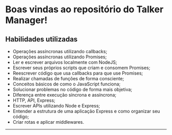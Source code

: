 # Boas vindas ao repositório do Talker Manager!


## Habilidades utilizadas

- Operações assíncronas utilizando callbacks;
- Operações assíncronas utilizando Promises;
- Ler e escrever arquivos localmente com NodeJS;
- Escrever seus próprios scripts que criam e consomem Promises;
- Reescrever código que usa callbacks para que use Promises;
- Realizar chamadas de funções de forma consciente;
- Conceitos básicos de como o JavaScript funciona;
- Solucionar problemas no código de forma mais objetiva;
- Diferença entre execução síncrona e assíncrona;
- HTTP, API, Express;
- Escrever APIs utilizando Node e Express;
- Entender a estrutura de uma aplicação Express e como organizar seu código;
- Criar rotas e aplicar middlewares.
---
